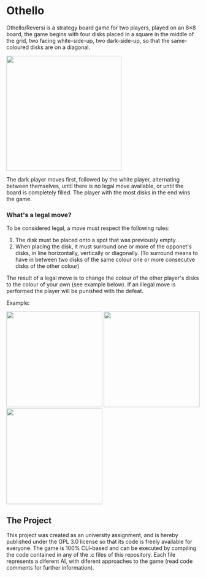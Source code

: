 # Othello
Othello/Reversi is a strategy board game for two players, played on an 8×8 board, the game begins with four disks placed in a square in the middle of the grid, two facing white-side-up, two dark-side-up, so that the same-coloured disks are on a diagonal.

<img src="https://user-images.githubusercontent.com/83798084/158694935-54883de6-0fc6-428c-906b-7bc67dfd4a14.png" width="300">

The dark player moves first, followed by the white player, alternating between themselves, until there is no legal move available, or until the board is completely filled. The player with the most disks in the end wins the game.

### What's a legal move?

To be considered legal, a move must respect the following rules:

1. The disk must be placed onto a spot that was previously empty
2. When placing the disk, it must surround one or more of the opponet's disks, in line horizontally, vertically or diagonally. (To surround means to have in between two disks of the same colour one or more consecutve disks of the other colour)

The result of a legal move is to change the colour of the other player's disks to the colour of your own (see example below). If an illegal move is performed the player will be punished with the defeat.

Example:

<img src="https://user-images.githubusercontent.com/83798084/158694935-54883de6-0fc6-428c-906b-7bc67dfd4a14.png" height="250"> <img src="https://user-images.githubusercontent.com/83798084/158712130-2d27a411-35d4-496e-86b5-2432d05a593a.png" height="250"> <img src="https://user-images.githubusercontent.com/83798084/158712240-ec66a296-4047-4256-98a2-4ee74e49c738.png" height="250">

## The Project

This project was created as an university assignment, and is hereby published under the GPL 3.0 license so that its code is freely available for everyone. The game is 100% CLI-based and can be executed by compiling the code contained in any of the .c files of this repository. Each file represents a diferent AI, with diferent approaches to the game (read code comments for further information).
